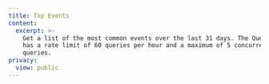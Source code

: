 ```yaml
---
title: Top Events
content:
  excerpt: >-
    Get a list of the most common events over the last 31 days. The Query API
    has a rate limit of 60 queries per hour and a maximum of 5 concurrent
    queries.
privacy:
  view: public
---
```



